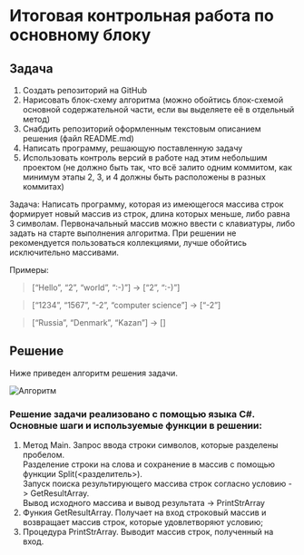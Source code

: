 # Итоговая контрольная работа по основному блоку

## Задача
1. Создать репозиторий на GitHub
2. Нарисовать блок-схему алгоритма (можно обойтись блок-схемой основной содержательной части, если вы выделяете её в отдельный метод)
3. Снабдить репозиторий оформленным текстовым описанием решения (файл README.md)
4. Написать программу, решающую поставленную задачу
5. Использовать контроль версий в работе над этим небольшим проектом (не должно быть так, что всё залито одним коммитом, как минимум этапы 2, 3, и 4 должны быть расположены в разных коммитах)

Задача: Написать программу, которая из имеющегося массива строк формирует новый массив из строк, длина которых меньше, либо равна 3 символам. Первоначальный массив можно ввести с клавиатуры, либо задать на старте выполнения алгоритма. При решении не рекомендуется пользоваться коллекциями, лучше обойтись исключительно массивами.

Примеры:
> [“Hello”, “2”, “world”, “:-)”] → [“2”, “:-)”]

> [“1234”, “1567”, “-2”, “computer science”] → [“-2”]

> [“Russia”, “Denmark”, “Kazan”] → []

## Решение

Ниже приведен алгоритм решения задачи.

![Алгоритм](Screen_alg.jpg)

### Решение задачи реализовано с помощью языка C#. Основные шаги и используемые функции в решении:
1. Метод Main. Запрос ввода строки символов, которые разделены пробелом.  
Разделение строки на слова и сохранение в массив с помощью функции Split(<разделитель>).  
Запуск поиска результирующего массива строк согласно условию -> GetResultArray.  
Вывод исходного массива и вывод результата -> PrintStrArray
3. Функия GetResultArray. Получает на вход строковый массив и возвращает массив строк, которые удовлетворяют условию;
4. Процедура PrintStrArray. Выводит массив строк, полученный на вход.


